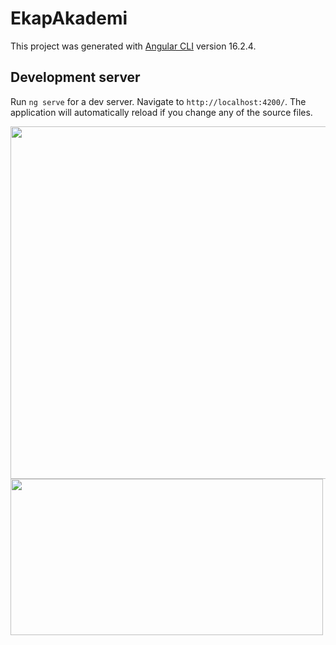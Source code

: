 # EkapAkademi

This project was generated with [Angular CLI](https://github.com/angular/angular-cli) version 16.2.4.

## Development server

Run `ng serve` for a dev server. Navigate to `http://localhost:4200/`. The application will automatically reload if you change any of the source files.


<div>
<img src="https://i.ibb.co/Xbpt5Kr/Screenshot-2025-01-08-134125.png" width="1168" height="564">
<img src="https://i.ibb.co/Xbpt5Kr/Screenshot-2025-01-08-134125.png" alt="" border="0" width="500" height="250">
</div>
